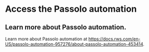 # Access the Passolo automation

## Learn more about Passolo automation. 
Learn more about Passolo automation at https://docs.rws.com/en-US/passolo-automation-957276/about-passolo-automation-453414.

